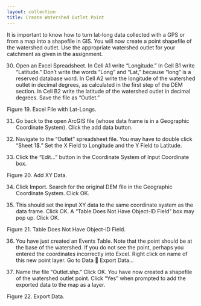 ```yaml
---
layout: collection
title: Create Watershed Outlet Point
---
```


It is important to know how to turn lat-long data collected with a GPS or from a map into a shapefile in GIS.  You will now create a point shapefile of the watershed outlet.  Use the appropriate watershed outlet for your catchment as given in the assignment.

30.	Open an Excel Spreadsheet.  In Cell A1 write “Longitude.”  In Cell B1 write “Latitude.”  Don’t write the words “Long” and “Lat,” because “long” is a reserved database word.  In Cell A2 write the longitude of the watershed outlet in decimal degrees, as calculated in the first step of the DEM section.  In Cell B2 write the latitude of the watershed outlet in decimal degrees.  Save the file as “Outlet.”

 
Figure 19. Excel File with Lat-Longs.
	
31.	Go back to the open ArcGIS file (whose data frame is in a Geographic Coordinate System).  Click the add data button. 

32.	Navigate to the “Outlet” spreadsheet file.  You may have to double click “Sheet 1$.”  Set the X Field to Longitude and the Y Field to Latitude. 

33.	Click the “Edit…” button in the Coordinate System of Input Coordinate box. 

 
Figure 20. Add XY Data.

34.	Click Import.  Search for the original DEM file in the Geographic Coordinate System.  Click OK. 

35.	This should set the input XY data to the same coordinate system as the data frame.  Click OK.  A “Table Does Not Have Object-ID Field” box may pop up.  Click OK. 

 
Figure 21. Table Does Not Have Object-ID Field.

36.	You have just created an Events Table.  Note that the point should be at the base of the watershed.  If you do not see the point, perhaps you entered the coordinates incorrectly into Excel.  Right click on name of this new point layer.  Go to Data  Export Data…

37.	Name the file “Outlet.shp.”  Click OK.  You have now created a shapefile of the watershed outlet point.  Click “Yes” when prompted to add the exported data to the map as a layer.

 
Figure 22. Export Data.


 
